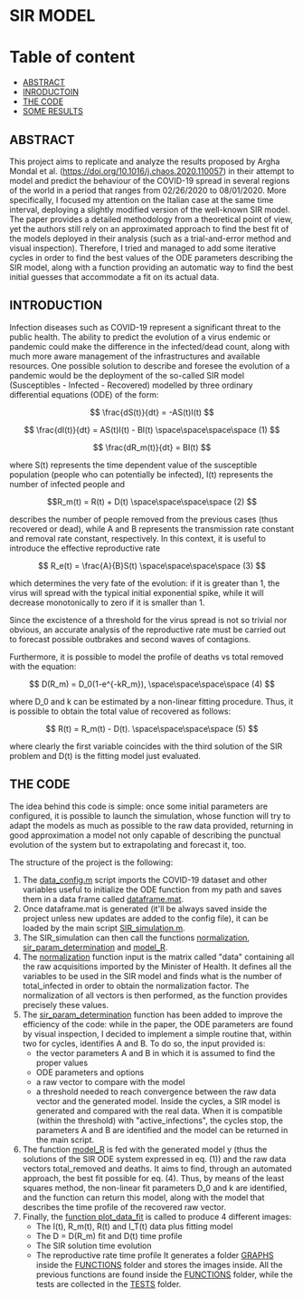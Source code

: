 # SIR MODEL

# Table of content
* [ABSTRACT](#ABSTRACT)
* [INRODUCTOIN](#INTRODUCTION)
* [THE CODE](#THE-CODE)
* [SOME RESULTS](#SOME-RESULTS)


## ABSTRACT

This project aims to replicate and analyze the results proposed by Argha Mondal et al. (https://doi.org/10.1016/j.chaos.2020.110057) in their attempt to model and predict the behaviour of the COVID-19 spread in several regions of the world in a period that ranges from 02/26/2020 to 08/01/2020. 
More specifically, I focused my attention on the Italian case at the same time interval, deploying a slightly modified version of the well-known SIR model. 
The paper provides a detailed methodology from a theoretical point of view, yet the authors still rely on an approximated approach to find the best fit of the models deployed in their analysis (such as a trial-and-error method and visual inspection). 
Therefore, I tried and managed to add some iterative cycles in order to find the best values of the ODE parameters describing the SIR model, along with a function providing an automatic way to find the best initial guesses that accommodate a fit on its actual data. 

## INTRODUCTION

Infection diseases such as COVID-19 represent a significant threat to the public health. The ability to predict the evolution of a virus endemic or pandemic could make the difference in the infected/dead count, along with much more aware management of the infrastructures and available resources.
One possible solution to describe and foresee the evolution of a pandemic would be the deployment of the so-called SIR model (Susceptibles - Infected - Recovered) modelled by three ordinary differential equations (ODE) of the form:

$$ \frac{dS(t)}{dt} = -AS(t)I(t) $$

$$ \frac{dI(t)}{dt} = AS(t)I(t) - BI(t) \space\space\space\space (1) $$

$$ \frac{dR_m(t)}{dt} = BI(t) $$

where S(t) represents the time dependent value of the susceptible population (people who can potentially be infected), I(t) represents the number of infected people and 

$$R_m(t) = R(t) + D(t) \space\space\space\space (2) $$ 

describes the number of people removed from the previous cases (thus recovered or dead), while A and B represents the transmission rate constant and removal rate constant, respectively.
In this context, it is useful to introduce the effective reproductive rate

$$ R_e(t) = \frac{A}{B}S(t) \space\space\space\space (3) $$

which determines the very fate of the evolution: if it is greater than 1, the virus will spread with the typical initial exponential spike, while it will decrease monotonically to zero if it is smaller than 1.

Since the excistence of a threshold for the virus spread is not so trivial nor obvious, an accurate analysis of the reproductive rate must be carried out to forecast possible outbrakes and second waves of contagions. 

Furthermore, it is possible to model the profile of deaths vs total removed with the equation:

$$ D(R_m) = D_0(1-e^{-kR_m}), \space\space\space\space (4) $$

where D_0 and k can be estimated by a non-linear fitting procedure. Thus, it is possible to obtain the total value of recovered as follows:

$$ R(t) = R_m(t) - D(t). \space\space\space\space (5) $$

where clearly the first variable coincides with the third solution of the SIR problem and D(t) is the fitting model just evaluated.

## THE CODE

The idea behind this code is simple: once some initial parameters are configured, it is possible to launch the simulation, whose function will try to adapt the models as much as possible to the raw data provided, returning in good approximation a model not only capable of describing the punctual evolution of the system but to extrapolating and forecast it, too.

The structure of the project is the following:

1. The [data_config.m](https://github.com/EvansPer/SIR_MODEL/blob/main/data_config.m) script imports the COVID-19 dataset and other variables useful to initialize the ODE function from my path and saves them in a data frame called [dataframe.mat](https://github.com/EvansPer/SIR_MODEL/blob/main/dataframe.m). 
2. Once dataframe.mat is generated (it'll be always saved inside the project unless new updates are added to the config file), it can be loaded by the main script [SIR_simulation.m](https://github.com/EvansPer/SIR_MODEL/blob/main/SIR_simulation.m).
3. The SIR_simulation can then call the functions [normalization](https://github.com/EvansPer/SIR_MODEL/blob/main/FUNCTIONS/normalization.m), [sir_param_determination](https://github.com/EvansPer/SIR_MODEL/blob/main/FUNCTIONS/sir_param_determination.m) and [model_R](https://github.com/EvansPer/SIR_MODEL/blob/main/SFUNCTIONS/model_R.m).
4. The [normalization](https://github.com/EvansPer/SIR_MODEL/blob/main/SFUNCTIONS/normalization.m) function input is the matrix called "data" containing all the raw acquisitions imported by the Minister of Health. It defines all the variables to be used in the SIR model and finds what is the number of total_infected in order to obtain the normalization factor. The normalization of all vectors is then performed, as the function provides precisely these values. 
5. The [sir_param_determination](https://github.com/EvansPer/SIR_MODEL/blob/main/SFUNCTIONS/sir_param_determination.m) function has been added to improve the efficiency of the code: while in the paper, the ODE parameters are found by visual inspection, I decided to implement a simple routine that, within two for cycles, identifies A and B.
To do so, the input provided is:
    - the vector parameters A and B in which it is assumed to find the proper values
    - ODE parameters and options
    - a raw vector to compare with the model
    - a threshold needed to reach convergence between the raw data vector and the generated model.
Inside the cycles, a SIR model is generated and compared with the real data. When it is compatible (within the threshold) with "active_infections", the cycles stop, the parameters A and B are identified and the model can be returned in the main script.
6. The function [model_R](https://github.com/EvansPer/SIR_MODEL/blob/main/SFUNCTIONS/model_R.m) is fed with the generated model y (thus the solutions of the SIR ODE system expressed in eq. (1)) and the raw data vectors total_removed and deaths. It aims to find, through an automated approach, the best fit possible for eq. (4). Thus, by means of the least squares method, the non-linear fit parameters D_0 and k are identified, and the function can return this model, along with the model that describes the time profile of the recovered raw vector. 
7. Finally, the [function plot_data_fit](https://github.com/EvansPer/SIR_MODEL/blob/main/FUNCTIONS/plot_data_fit.m) is called to produce 4 different images:
    - The I(t), R_m(t), R(t) and I_T(t) data plus fitting model
    - The D = D(R_m) fit and D(t) time profile
    - The SIR solution time evolution
    - The reproductive rate time profile 
    It generates a folder [GRAPHS](https://github.com/EvansPer/SIR_MODEL/blob/main/FUNCTIONS/GRAPHS) inside the [FUNCTIONS](https://github.com/EvansPer/SIR_MODEL/blob/main/FUNCTIONS) folder and stores the images inside.
All the previous functions are found inside the [FUNCTIONS](https://github.com/EvansPer/SIR_MODEL/blob/main/FUNCTIONS) folder, while the tests are collected in the [TESTS](https://github.com/EvansPer/SIR_MODEL/blob/main/TESTS) folder.

